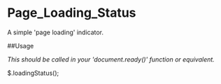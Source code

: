 Page_Loading_Status
===================

A simple 'page loading' indicator. 

##Usage

*This should be called in your 'document.ready()' function or equivalent.*

$.loadingStatus();
